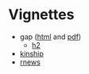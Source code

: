 # Vignettes

* gap ([html](https://jinghuazhao.github.io/R/vignettes/gap.html) and [pdf](https://jinghuazhao.github.io/R/vignettes/gap.pdf))
  * [h2](https://jinghuazhao.github.io/R/vignettes/h2.pdf)
* [kinship](https://jinghuazhao.github.io/R/vignettes/kinship.pdf)
* [rnews](https://jinghuazhao.github.io/R/vignettes/rnews.pdf)
